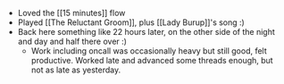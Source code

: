 - Loved the [[15 minutes]] flow
- Played [[The Reluctant Groom]], plus [[Lady Burup]]'s song :)
- Back here something like 22 hours later, on the other side of the night and day and half there over :)
  - Work including oncall was occasionally heavy but still good, felt productive. Worked late and advanced some threads enough, but not as late as yesterday.
